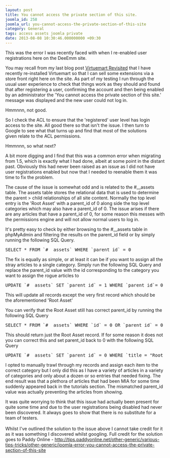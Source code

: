 ```yaml
---
layout: post
title: You cannot access the private section of this site.
joomla_id: 258
joomla_url: you-cannot-access-the-private-section-of-this-site
category: General
tags: access assets joomla private
date: 2013-08-08 10:30:46.000000000 +09:30
---
```

<p>This was the error I was recently faced with when I re-enabled user registrations here on the DeeEmm site.</p>
<p>You may recall from my last blog post&nbsp;<a href="entry/general/virtuemart-revisited">Virtuemart Revisited</a>&nbsp;that I have recently re-installed Virtuemart so that I can sell some extensions via a store front right here on the site.&nbsp;As part of my testing I run through the usual user experience to check that things work as they should and found that after registering a user, confirming the account and then being enabled by an administrator the 'You cannot access the private section of this site.' message was displayed and the new user could not log in.<a class="PostHeader" href="http://tips.paddyonline.net/other-generic/various-tips-tricks/other-generic/joomla-error-you-cannot-access-the-private-section-of-this-site" style="font-family: 'Lucida Grande', 'Lucida Sans Unicode', Arial, Helvetica, sans-serif; font-size: 16px; font-weight: bold; line-height: 1em; text-decoration: underline; text-align: left; color: #1e6c7b; padding: 0px; margin: 0px;"><br></a></p>
<p>Hmmnnn, not good.&nbsp;</p>
<p>So I&nbsp;check&nbsp;the ACL to ensure that the 'registered' user level has login access to the site. All good there so that isn't the issue. I then turn to Google to see what that turns up and find that most of the solutions given&nbsp;relate&nbsp;to the ACL permissions.</p>
<p>Hmmnnn, so what next?</p>
<p>A bit more digging and I find that this was a common error when migrating from 1.5, which is exactly what I had done, albeit at some point in the distant past. Obviously this had never been raised as an issue as I did not have user registrations enabled but now that I needed to reenable them it was time to fix the problem.</p>
<p>The cause of the issue is somewhat odd and is related to the #__assets table. The assets table stores the relational data that is used to determine the parent &gt; child relationships of all site content. Normally the top level entry is the 'Root Asset' with a parent_id of 0 along side the top level categories which may also have a parent_id of 0. The issue arises if there are any articles that have a parent_id of 0, for some reason this messes with the permissions engine and will not allow normal users to log in.</p>
<p>It's pretty easy to check by either browsing to the #__assets table in phpMyAdmin and filtering the results on the parent_id field or by simply running the following SQL Query.&nbsp;</p>
<pre class="brush:sql">SELECT * FROM `#__assets` WHERE `parent_id` = 0
</pre>
<p>The fix is equally as simple, or at least it can be if you want to assign all the stray articles to a single category. Simply run the following SQL Query and replace the parent_id value with the id corresponding to the category you want to assign the rogue articles to</p>
<pre class="brush:sql">UPDATE `#__assets` SET `parent_id` = 1 WHERE `parent_id`= 0 AND NOT `id` = 1
</pre>
<p style="text-align: left;">This will update all records except the very first record which should be the&nbsp;aforementioned&nbsp;'Root Asset'</p>
<p>You can&nbsp;verify&nbsp;that the Root Asset still has correct parent_id by running the following SQL Query&nbsp;</p>
<pre class="brush:sql">SELECT * FROM `#__assets` WHERE `id` = 0 OR `parent_id` = 0
</pre>
<p>This should return just the Root Asset record. If for some&nbsp;reason&nbsp;it does not you can correct this and set parent_id back to 0 with the following SQL Query</p>
<div>
<div id="highlighter_270126">
<pre class="brush:sql">UPDATE `#__assets` SET `parent_id` = 0 WHERE `title = "Root Asset"
</pre>
<p>I opted to manually trawl through my records and assign each item to the correct category but I only did this as I have a variety of articles in a variety of categories and only about a dozen or so entries that needed fixing. The end result was that a plethora of articles that had been MIA for some time suddenly appeared back in the tutorials section. The mismatched parent_id value was actually preventing the articles from showing.&nbsp;</p>
</div>
</div>
<div>It was quite worrying to think that this issue had actually been present for quite some time and due to the user registrations being disabled had never been discovered. It always goes to show that there is no substitute for a team of testers.</div>
<div>&nbsp;</div>
<div>Whilst I've outlined the solution to the issue above I cannot take credit for it as it was something I discovered whilst googling. Full credit for the solution goes to Paddy Online -&nbsp;<a href="http://tips.paddyonline.net/other-generic/various-tips-tricks/other-generic/joomla-error-you-cannot-access-the-private-section-of-this-site" target="_blank">http://tips.paddyonline.net/other-generic/various-tips-tricks/other-generic/joomla-error-you-cannot-access-the-private-section-of-this-site</a></div>
<p>&nbsp;</p>
